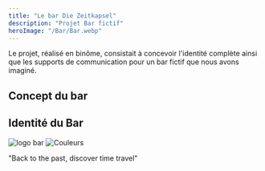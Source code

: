 ```yaml
---
title: "Le bar Die Zeitkapsel"
description: "Projet Bar fictif"
heroImage: "/Bar/Bar.webp"
---
```


<p classname="text-base text-white"> Le projet, réalisé en binôme, consistait à concevoir l'identité complète ainsi que les supports de communication pour un bar fictif que nous avons imaginé.<p>
          <div class="mb-8 border-t-2 border-grayish-blue"></div>

<section>
 <h2> Concept du bar </h2>
</section>

<section> 
<h2 classname="mb-4 font-Aquire text-white text-xl lg:text-2xl"> Identité du Bar </h2>
 <div classname="flex flex-col justify-center"> 
    <img classname="w-44" src="/Bar/logo-Bar.webp" alt="logo bar"/>
    <img classname="mb-4 w-52" src="/Bar/Colors-bar.webp" alt="Couleurs"/>
    <p  class="font-Merriweather text-base text-white max-w-full md:max-w-md"> "Back to the past, discover time travel" </p>
    <div class="mb-4 border-t-2 border-grayish-blue"></div>

 </div>
</section>
